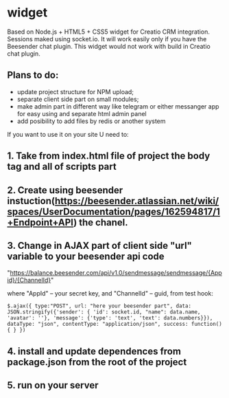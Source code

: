 # widget

Based on Node.js + HTML5 + CSS5 widget for Creatio CRM integration. Sessions maked using socket.io.
It will work easily only if you have the Beesender chat plugin.
This widget would not work with build in Creatio chat plugin.

## Plans to do:
- update project structure for NPM upload;
- separate client side part on small modules;
- make admin part in different way like telegram or either messanger app for easy using and separate html admin panel
- add posibility to add files by redis or another system


If you want to use it on your site U need to:

## 1. Take from index.html file of project the body tag and all of scripts part 
## 2. Create using beesender instuction(https://beesender.atlassian.net/wiki/spaces/UserDocumentation/pages/162594817/1+Endpoint+API) the chanel. 

## 3. Change in AJAX part of client side "url" variable to your beesender api code

"https://balance.beesender.com/api/v1.0/sendmessage/sendmessage/{Appid}/{ChannelId}"

 where "AppId" – your secret key,
 and "ChannelId" – guid, from test hook: 

 `$.ajax({
        type:"POST",
        url: "here your beesender part",
        data: JSON.stringify({'sender': { 'id': socket.id, "name": data.name, 'avatar': ''}, 'message': {'type': 'text', 'text': data.numbers}}),
        dataType: "json",
        contentType: "application/json",
        success: function(){ }
      })
 `     


## 4. install and update dependences from package.json from the root of the project 
## 5. run on your server
